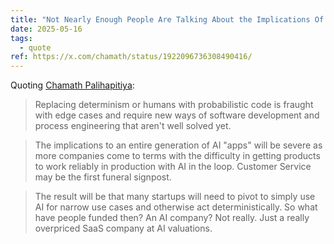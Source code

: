 ```yaml
---
title: "Not Nearly Enough People Are Talking About the Implications Of Klarna rolling back some of their AI bets."
date: 2025-05-16
tags:
  - quote
ref: https://x.com/chamath/status/1922096736308490416/
---
```



Quoting [Chamath Palihapitiya](https://x.com/chamath/status/1922096736308490416/):

> Replacing determinism or humans with probabilistic code is fraught with edge cases and require new ways of software development and process engineering that aren't well solved yet.

> The implications to an entire generation of AI &#34;apps&#34; will be severe as more companies come to terms with the difficulty in getting products to work reliably in production with AI in the loop. Customer Service may be the first funeral signpost.

> The result will be that many startups will need to pivot to simply use AI for narrow use cases and otherwise act deterministically. So what have people funded then? An AI company? Not really. Just a really overpriced SaaS company at AI valuations.